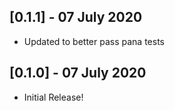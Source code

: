 ## [0.1.1] - 07 July 2020

* Updated to better pass pana tests
  
## [0.1.0] - 07 July 2020

* Initial Release!
